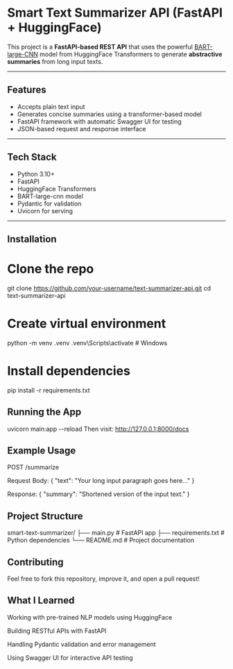 #  Smart Text Summarizer API (FastAPI + HuggingFace)

This project is a **FastAPI-based REST API** that uses the powerful [BART-large-CNN](https://huggingface.co/facebook/bart-large-cnn) model from HuggingFace Transformers to generate **abstractive summaries** from long input texts.

---

##  Features

-  Accepts plain text input
-  Generates concise summaries using a transformer-based model
-  FastAPI framework with automatic Swagger UI for testing
-  JSON-based request and response interface

---

##  Tech Stack

-  Python 3.10+
-  FastAPI
-  HuggingFace Transformers
-  BART-large-cnn model
-  Pydantic for validation
-  Uvicorn for serving

---

##  Installation

# Clone the repo
git clone https://github.com/your-username/text-summarizer-api.git
cd text-summarizer-api

# Create virtual environment
python -m venv .venv
.venv\Scripts\activate  # Windows

# Install dependencies
pip install -r requirements.txt

## Running the App
uvicorn main:app --reload
Then visit: http://127.0.0.1:8000/docs

## Example Usage
POST /summarize

Request Body:
{
  "text": "Your long input paragraph goes here..."
}

Response:
{
  "summary": "Shortened version of the input text."
}
## Project Structure
smart-text-summarizer/
├── main.py                # FastAPI app
├── requirements.txt       # Python dependencies
└── README.md              # Project documentation
## Contributing
Feel free to fork this repository, improve it, and open a pull request!

## What I Learned
Working with pre-trained NLP models using HuggingFace

Building RESTful APIs with FastAPI

Handling Pydantic validation and error management

Using Swagger UI for interactive API testing


